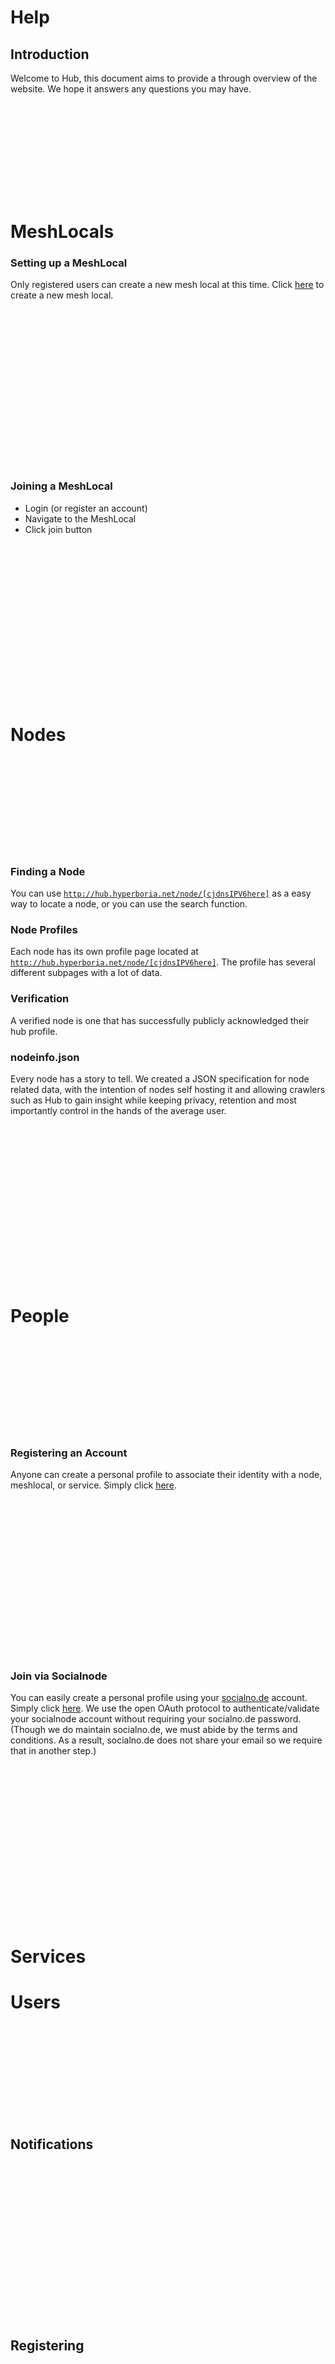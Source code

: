 Help
=====


Introduction
---------------

Welcome to Hub, this document aims to provide a through overview of the website. We hope it answers any questions you may have.

<p style="padding-bottom:150px"></p>

MeshLocals
========

### Setting up a MeshLocal

Only registered users can create a new mesh local at this time. Click [here](/meshlocals/new) to create a new mesh local.
<p style="padding-bottom:250px"></p>

### Joining a MeshLocal

 - Login (or register an account)
 - Navigate to the MeshLocal
 - Click join button

<p style="padding-bottom:250px"></p>

 Nodes
 ========
<p style="padding-bottom:150px"></p>

 ### Finding a Node

 You can use <code>http://hub.hyperboria.net/node/[cjdnsIPV6here]</code> as a easy way to locate a node, or you can use the search function.


 ### Node Profiles

 Each node has its own profile page located at <code>http://hub.hyperboria.net/node/[cjdnsIPV6here]</code>. The profile has several different subpages with a lot of data.

 ### Verification

 A verified node is one that has successfully publicly acknowledged their hub profile.

 ### nodeinfo.json

 Every node has a story to tell. We created a JSON specification for node related data, with the intention of nodes self hosting it and allowing crawlers such as Hub to gain insight while keeping privacy, retention and most importantly control in the hands of the average user. 
 
<p style="padding-bottom:250px"></p>

 People
 =========

<p style="padding-bottom:150px"></p>

### Registering an Account

Anyone can create a personal profile to associate their identity with a node, meshlocal, or service. Simply click [here](/auth/register).
<p style="padding-bottom:250px"></p>

### Join via Socialnode

You can easily create a personal profile using your [socialno.de](http://socialno.de) account. Simply click [here](/auth/socialnode). We use the open OAuth protocol to authenticate/validate your socialnode account without requiring your socialno.de password. (Though we do maintain socialno.de, we must abide by the terms and conditions. As a result, socialno.de does not share your email so we require that in another step.)
<p style="padding-bottom:250px"></p>

 Services
 =========

 Users
 =========
<p style="padding-bottom:150px"></p>

 Notifications
 --------------
<p style="padding-bottom:250px"></p>

 Registering
 --------------
<p style="padding-bottom:250px"></p>

 Login Issues
 ---------------
<p style="padding-bottom:250px"></p>

 Email issues
 ---------------
<p style="padding-bottom:250px"></p>

 Comments
 =========
 
You can comment on node, meshlocal and people profile pages.
<p style="padding-bottom:250px"></p>

Acceptable Comment Usage
-------------------------------

If you got redirected here, chances are you've attempted to post a comment within 60 seconds of your last comment. Please wait atleast a minute in between comments, we have spam protections in place to prevent malicous abuse.

<p style="padding-bottom:20px"></p>
    
If you believe an error has occured and you have not commented recently, please click [here](/url?id=4035).
<p style="padding-bottom:250px"></p>

Editing your comment
-------------------------

You cannot edit your comment at this time, however that is planned.
<p style="padding-bottom:250px"></p>

Deleting your comment
---------------------------

You cannot delete your comments at this time, however that is planned.
<p style="padding-bottom:250px"></p>

Deleting a comment on your page
----------------------------

You can only request a comment be deleted by a site administrator if it violates the terms of service. 
<p style="padding-bottom:250px"></p>

Request a comment to be deleted
-----------------------------

Comments will soon have a dropdown menu with a report link that leads to a special form, where admins are notified by email immediately.
<p style="padding-bottom:550px"></p>
